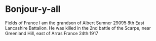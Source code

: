 # Bonjour-y-all
Fields of France
I am the grandson of Albert Sumner 29095 8th East Lancashire Battalion. He was killed in the 2nd battle of the Scarpe, near Greenland Hill, east of Arras France 24th 1917
